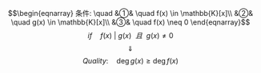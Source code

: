 $$\begin{eqnarray}
条件: \quad
&①& \quad f(x) \in \mathbb{K}[x]\\
&②& \quad g(x) \in \mathbb{K}[x]\\
&③& \quad f(x) \neq 0
\end{eqnarray}$$
$$if \quad f(x) \ | \ g(x)\ \ 且\ \ g(x) \neq 0$$$$\quad \Downarrow \quad $$
$$Quality: \quad \deg g(x)  \geqslant \deg f(x)$$